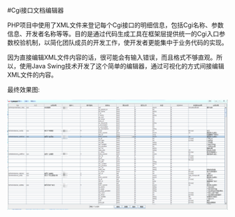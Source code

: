 #Cgi接口文档编辑器

PHP项目中使用了XML文件来登记每个Cgi接口的明细信息，包括Cgi名称、参数信息、开发者名称等等。目的是通过代码生成工具在框架层提供统一的Cgi入口参数校验机制，以简化团队成员的开发工作，使开发者更能集中于业务代码的实现。

因为直接编辑XML文件内容的话，很可能会有输入错误，而且格式不够直观。所以，使用Java Swing技术开发了这个简单的编辑器，通过可视化的方式间接编辑XML文件的内容。

最终效果图:

![Cgi编辑器效果图](https://raw.githubusercontent.com/liuyixing/MarkdownPhotos/master/cgi_editor/001.png)